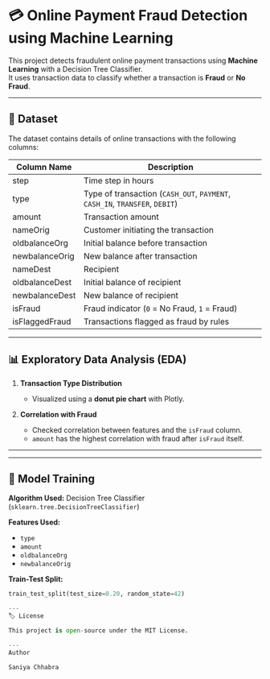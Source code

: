 # 💳 Online Payment Fraud Detection using Machine Learning

This project detects fraudulent online payment transactions using **Machine Learning** with a Decision Tree Classifier.  
It uses transaction data to classify whether a transaction is **Fraud** or **No Fraud**.

---

## 📌 Dataset
The dataset contains details of online transactions with the following columns:

| Column Name       | Description |
|-------------------|-------------|
| step              | Time step in hours |
| type              | Type of transaction (`CASH_OUT`, `PAYMENT`, `CASH_IN`, `TRANSFER`, `DEBIT`) |
| amount            | Transaction amount |
| nameOrig          | Customer initiating the transaction |
| oldbalanceOrg     | Initial balance before transaction |
| newbalanceOrig    | New balance after transaction |
| nameDest          | Recipient |
| oldbalanceDest    | Initial balance of recipient |
| newbalanceDest    | New balance of recipient |
| isFraud           | Fraud indicator (`0` = No Fraud, `1` = Fraud) |
| isFlaggedFraud    | Transactions flagged as fraud by rules |

---

## 📊 Exploratory Data Analysis (EDA)

1. **Transaction Type Distribution**
   - Visualized using a **donut pie chart** with Plotly.

2. **Correlation with Fraud**
   - Checked correlation between features and the `isFraud` column.
   - `amount` has the highest correlation with fraud after `isFraud` itself.

---


---

## 🧠 Model Training

**Algorithm Used:** Decision Tree Classifier (`sklearn.tree.DecisionTreeClassifier`)

**Features Used:**
- `type`
- `amount`
- `oldbalanceOrg`
- `newbalanceOrig`

**Train-Test Split:**
```python
train_test_split(test_size=0.20, random_state=42)

---
🏷 License

This project is open-source under the MIT License.

---
Author

Saniya Chhabra
